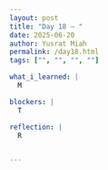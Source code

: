 ```yaml
---
layout: post
title: "Day 18 – "
date: 2025-06-20
author: Yusrat Miah
permalink: /day18.html
tags: ["", "", "", ""]

what_i_learned: |
  M

blockers: |
  T

reflection: |
  R


---
```

